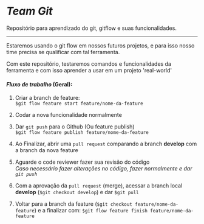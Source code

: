 # _Team Git_

Repositório para aprendizado do git, gitflow e suas funcionalidades.

---

Estaremos usando o git flow em nossos futuros projetos, e para isso nosso time precisa se qualificar com tal ferramenta.

Com este repositório, testaremos comandos e funcionalidades da ferramenta e com isso aprender a usar em um projeto 'real-world'

#### _Fluxo de trabalho_ (Geral):

1. Criar a branch de feature:  
   `$git flow feature start feature/nome-da-feature`

2. Codar a nova funcionalidade normalmente

3. Dar `git push` para o Github (Ou feature publish)  
   `$git flow feature publish feature/nome-da-feature`

4. Ao Finalizar, abrir uma `pull request` comparando a branch **develop** com a branch da nova feature

5. Aguarde o code reviewer fazer sua revisão do código  
   _Caso necessário fazer alterações no código, fazer normalmente e dar `git push`_

6. Com a aprovação da `pull request` (merge), acessar a branch local **develop** (`$git checkout develop`) e dar `$git pull`

7. Voltar para a branch da feature (`$git checkout feature/nome-da-feature`) e a finalizar com: `$git flow feature finish feature/nome-da-feature`

